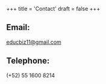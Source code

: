 +++
title = 'Contact'
draft = false
+++

## Email:
educbiz11@gmail.com

## Telephone:
(+52) 55 1600 8214

